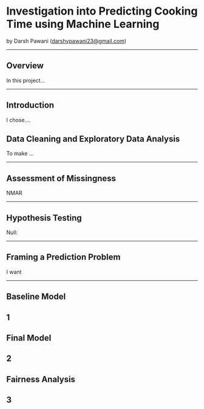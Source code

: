 # Investigation into Predicting Cooking Time using Machine Learning

by Darsh Pawani (darshvpawani23@gmail.com)


----

## Overview	

In this project...


----


## Introduction
I chose....


## Data Cleaning and Exploratory Data Analysis

To make ...

----

## Assessment of Missingness
NMAR

---

## Hypothesis Testing
Null:

----

## Framing a Prediction Problem
I want 

---

## Baseline Model
1
--- 
## Final Model
2
--- 
## Fairness Analysis
3
---